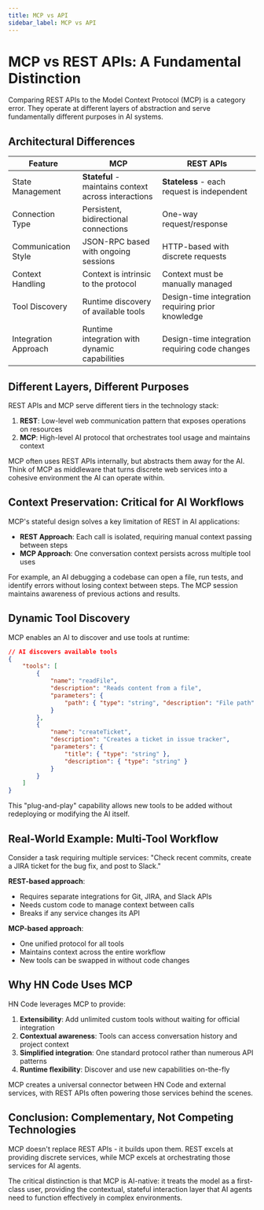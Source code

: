 ```yaml
---
title: MCP vs API
sidebar_label: MCP vs API
---
```


# MCP vs REST APIs: A Fundamental Distinction

Comparing REST APIs to the Model Context Protocol (MCP) is a category error. They operate at different layers of abstraction and serve fundamentally different purposes in AI systems.

## Architectural Differences

| Feature              | MCP                                                  | REST APIs                                         |
| -------------------- | ---------------------------------------------------- | ------------------------------------------------- |
| State Management     | **Stateful** - maintains context across interactions | **Stateless** - each request is independent       |
| Connection Type      | Persistent, bidirectional connections                | One-way request/response                          |
| Communication Style  | JSON-RPC based with ongoing sessions                 | HTTP-based with discrete requests                 |
| Context Handling     | Context is intrinsic to the protocol                 | Context must be manually managed                  |
| Tool Discovery       | Runtime discovery of available tools                 | Design-time integration requiring prior knowledge |
| Integration Approach | Runtime integration with dynamic capabilities        | Design-time integration requiring code changes    |

## Different Layers, Different Purposes

REST APIs and MCP serve different tiers in the technology stack:

1. **REST**: Low-level web communication pattern that exposes operations on resources
2. **MCP**: High-level AI protocol that orchestrates tool usage and maintains context

MCP often uses REST APIs internally, but abstracts them away for the AI. Think of MCP as middleware that turns discrete web services into a cohesive environment the AI can operate within.

## Context Preservation: Critical for AI Workflows

MCP's stateful design solves a key limitation of REST in AI applications:

- **REST Approach**: Each call is isolated, requiring manual context passing between steps
- **MCP Approach**: One conversation context persists across multiple tool uses

For example, an AI debugging a codebase can open a file, run tests, and identify errors without losing context between steps. The MCP session maintains awareness of previous actions and results.

## Dynamic Tool Discovery

MCP enables an AI to discover and use tools at runtime:

```json
// AI discovers available tools
{
	"tools": [
		{
			"name": "readFile",
			"description": "Reads content from a file",
			"parameters": {
				"path": { "type": "string", "description": "File path" }
			}
		},
		{
			"name": "createTicket",
			"description": "Creates a ticket in issue tracker",
			"parameters": {
				"title": { "type": "string" },
				"description": { "type": "string" }
			}
		}
	]
}
```

This "plug-and-play" capability allows new tools to be added without redeploying or modifying the AI itself.

## Real-World Example: Multi-Tool Workflow

Consider a task requiring multiple services: "Check recent commits, create a JIRA ticket for the bug fix, and post to Slack."

**REST-based approach**:

- Requires separate integrations for Git, JIRA, and Slack APIs
- Needs custom code to manage context between calls
- Breaks if any service changes its API

**MCP-based approach**:

- One unified protocol for all tools
- Maintains context across the entire workflow
- New tools can be swapped in without code changes

## Why HN Code Uses MCP

HN Code leverages MCP to provide:

1. **Extensibility**: Add unlimited custom tools without waiting for official integration
2. **Contextual awareness**: Tools can access conversation history and project context
3. **Simplified integration**: One standard protocol rather than numerous API patterns
4. **Runtime flexibility**: Discover and use new capabilities on-the-fly

MCP creates a universal connector between HN Code and external services, with REST APIs often powering those services behind the scenes.

## Conclusion: Complementary, Not Competing Technologies

MCP doesn't replace REST APIs - it builds upon them. REST excels at providing discrete services, while MCP excels at orchestrating those services for AI agents.

The critical distinction is that MCP is AI-native: it treats the model as a first-class user, providing the contextual, stateful interaction layer that AI agents need to function effectively in complex environments.
